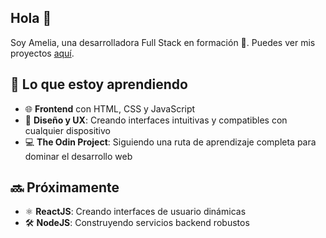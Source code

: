 ## Hola 👋
Soy Amelia, una desarrolladora Full Stack en formación 🌱. Puedes ver mis proyectos [aquí](https:).

## 🚀 Lo que estoy aprendiendo
- 🌐 **Frontend** con HTML, CSS y JavaScript
- 🎨 **Diseño y UX**: Creando interfaces intuitivas y compatibles con cualquier dispositivo
- 💻 **The Odin Project**: Siguiendo una ruta de aprendizaje completa para dominar el desarrollo web
## 🔜 Próximamente
- ⚛️ **ReactJS**: Creando interfaces de usuario dinámicas
- 🛠️ **NodeJS**: Construyendo servicios backend robustos

